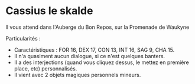 # Cassius le skalde

Il vous attend dans l'Auberge du Bon Repos, sur la Promenade de Waukyne

Particularités :
- Caractéristiques : FOR 16, DEX 17, CON 13, INT 16, SAG 9, CHA 15.
- Il n'a quasiment aucun dialogue, si ce n'est quelques banters.
- Il a des interjections (quand vous cliquez dessus, le mettez en première place, etc) personnalisés.
- Il vient avec 2 objets magiques personnels mineurs.

